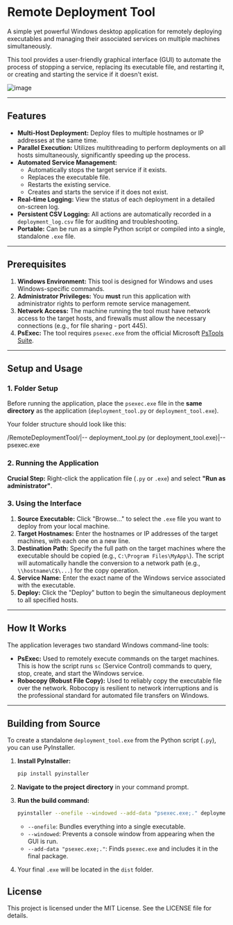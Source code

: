 # Remote Deployment Tool

A simple yet powerful Windows desktop application for remotely deploying executables and managing their associated services on multiple machines simultaneously.

This tool provides a user-friendly graphical interface (GUI) to automate the process of stopping a service, replacing its executable file, and restarting it, or creating and starting the service if it doesn't exist.

![image](https://placehold.co/800x500/f0f0f0/333333?text=App+Screenshot+Here)

---

## Features

- **Multi-Host Deployment:** Deploy files to multiple hostnames or IP addresses at the same time.
- **Parallel Execution:** Utilizes multithreading to perform deployments on all hosts simultaneously, significantly speeding up the process.
- **Automated Service Management:**
    - Automatically stops the target service if it exists.
    - Replaces the executable file.
    - Restarts the existing service.
    - Creates and starts the service if it does not exist.
- **Real-time Logging:** View the status of each deployment in a detailed on-screen log.
- **Persistent CSV Logging:** All actions are automatically recorded in a `deployment_log.csv` file for auditing and troubleshooting.
- **Portable:** Can be run as a simple Python script or compiled into a single, standalone `.exe` file.

---

## Prerequisites

1.  **Windows Environment:** This tool is designed for Windows and uses Windows-specific commands.
2.  **Administrator Privileges:** You **must** run this application with administrator rights to perform remote service management.
3.  **Network Access:** The machine running the tool must have network access to the target hosts, and firewalls must allow the necessary connections (e.g., for file sharing - port 445).
4.  **PsExec:** The tool requires `psexec.exe` from the official Microsoft [PsTools Suite](https://learn.microsoft.com/en-us/sysinternals/downloads/pstools).

---

## Setup and Usage

### 1. Folder Setup

Before running the application, place the `psexec.exe` file in the **same directory** as the application (`deployment_tool.py` or `deployment_tool.exe`).

Your folder structure should look like this:

/RemoteDeploymentTool/|-- deployment_tool.py  (or deployment_tool.exe)|-- psexec.exe
### 2. Running the Application

**Crucial Step:** Right-click the application file (`.py` or `.exe`) and select **"Run as administrator"**.

### 3. Using the Interface

1.  **Source Executable:** Click "Browse..." to select the `.exe` file you want to deploy from your local machine.
2.  **Target Hostnames:** Enter the hostnames or IP addresses of the target machines, with each one on a new line.
3.  **Destination Path:** Specify the full path on the target machines where the executable should be copied (e.g., `C:\Program Files\MyApp\`). The script will automatically handle the conversion to a network path (e.g., `\\hostname\C$\...`) for the copy operation.
4.  **Service Name:** Enter the exact name of the Windows service associated with the executable.
5.  **Deploy:** Click the "Deploy" button to begin the simultaneous deployment to all specified hosts.

---

## How It Works

The application leverages two standard Windows command-line tools:

-   **PsExec:** Used to remotely execute commands on the target machines. This is how the script runs `sc` (Service Control) commands to query, stop, create, and start the Windows service.
-   **Robocopy (Robust File Copy):** Used to reliably copy the executable file over the network. Robocopy is resilient to network interruptions and is the professional standard for automated file transfers on Windows.

---

## Building from Source

To create a standalone `deployment_tool.exe` from the Python script (`.py`), you can use PyInstaller.

1.  **Install PyInstaller:**
    ```bash
    pip install pyinstaller
    ```

2.  **Navigate to the project directory** in your command prompt.

3.  **Run the build command:**
    ```bash
    pyinstaller --onefile --windowed --add-data "psexec.exe;." deployment_tool.py
    ```
    - `--onefile`: Bundles everything into a single executable.
    - `--windowed`: Prevents a console window from appearing when the GUI is run.
    - `--add-data "psexec.exe;."`: Finds `psexec.exe` and includes it in the final package.

4.  Your final `.exe` will be located in the `dist` folder.


## License

This project is licensed under the MIT License. See the LICENSE file for details.

